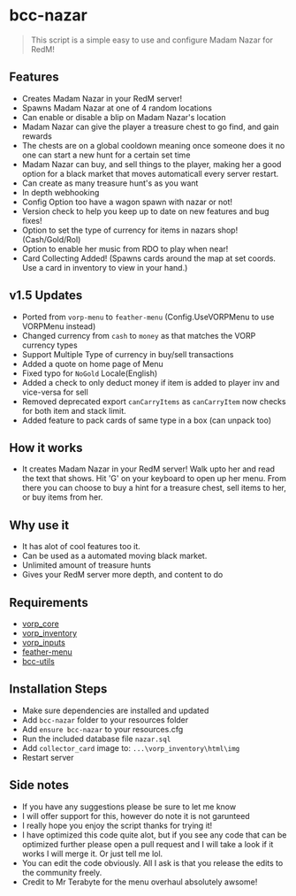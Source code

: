 # bcc-nazar

> This script is a simple easy to use and configure Madam Nazar for RedM!

## Features

- Creates Madam Nazar in your RedM server!
- Spawns Madam Nazar at one of 4 random locations
- Can enable or disable a blip on Madam Nazar's location
- Madam Nazar can give the player a treasure chest to go find, and gain rewards
- The chests are on a global cooldown meaning once someone does it no one can start a new hunt for a certain set time
- Madam Nazar can buy, and sell things to the player, making her a good option for a black market that moves automaticall every server restart.
- Can create as many treasure hunt's as you want
- In depth webhooking
- Config Option too have a wagon spawn with nazar or not!
- Version check to help you keep up to date on new features and bug fixes!
- Option to set the type of currency for items in nazars shop! (Cash/Gold/Rol)
- Option to enable her music from RDO to play when near!
- Card Collecting Added! (Spawns cards around the map at set coords. Use a card in inventory to view in your hand.)

## v1.5 Updates

- Ported from `vorp-menu` to `feather-menu` (Config.UseVORPMenu to use VORPMenu instead)
- Changed currency from `cash` to `money` as that matches the VORP currency types
- Support Multiple Type of currency in buy/sell transactions
- Added a quote on home page of Menu
- Fixed typo for `NoGold` Locale(English)
- Added a check to only deduct money if item is added to player inv and vice-versa for sell
- Removed deprecated export `canCarryItems` as `canCarryItem` now checks for both item and stack limit.
- Added feature to pack cards of same type in a box (can unpack too)

## How it works

- It creates Madam Nazar in your RedM server! Walk upto her and read the text that shows. Hit 'G' on your keyboard to open up her menu. From there you can choose to buy a hint for a treasure chest, sell items to her, or buy items from her.

## Why use it

- It has alot of cool features too it.
- Can be used as a automated moving black market.
- Unlimited amount of treasure hunts
- Gives your RedM server more depth, and content to do

## Requirements

- [vorp_core](https://github.com/VORPCORE/vorp-core-lua)
- [vorp_inventory](https://github.com/VORPCORE/vorp_inventory-lua)
- [vorp_inputs](https://github.com/VORPCORE/vorp_inputs-lua)
- [feather-menu](https://github.com/FeatherFramework/feather-menu)
- [bcc-utils](https://github.com/BryceCanyonCounty/bcc-utils)

## Installation Steps

- Make sure dependencies are installed and updated
- Add `bcc-nazar` folder to your resources folder
- Add `ensure bcc-nazar` to your resources.cfg
- Run the included database file `nazar.sql`
- Add `collector_card` image to: `...\vorp_inventory\html\img`
- Restart server

## Side notes

- If you have any suggestions please be sure to let me know
- I will offer support for this, however do note it is not garunteed
- I really hope you enjoy the script thanks for trying it!
- I have optimized this code quite alot, but if you see any code that can be optimized further please open a pull request and I will take a look if it works I will merge it. Or just tell me lol.
- You can edit the code obviously. All I ask is that you release the edits to the community freely.
- Credit to Mr Terabyte for the menu overhaul absolutely awsome!
